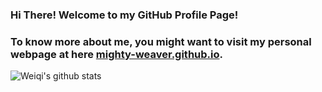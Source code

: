 ### Hi There! Welcome to my GitHub Profile Page!
### To know more about me, you might want to visit my personal webpage at here [mighty-weaver.github.io](https://mighty-weaver.github.io/).
![Weiqi's github stats](https://github-readme-stats.vercel.app/api?username=MighTy-Weaver&show_icons=true&count_private=true&theme=buefy)
